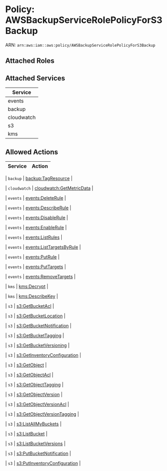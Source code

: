 # Policy: AWSBackupServiceRolePolicyForS3Backup

ARN: `arn:aws:iam::aws:policy/AWSBackupServiceRolePolicyForS3Backup`

## Attached Roles

## Attached Services

| Service |
|---------|
| events |
| backup |
| cloudwatch |
| s3 |
| kms |

## Allowed Actions

| Service | Action |
|:-------:|--------|

| `backup` | [backup:TagResource](../actions.md#backup:tagresource) |

| `cloudwatch` | [cloudwatch:GetMetricData](../actions.md#cloudwatch:getmetricdata) |

| `events` | [events:DeleteRule](../actions.md#events:deleterule) |

| `events` | [events:DescribeRule](../actions.md#events:describerule) |

| `events` | [events:DisableRule](../actions.md#events:disablerule) |

| `events` | [events:EnableRule](../actions.md#events:enablerule) |

| `events` | [events:ListRules](../actions.md#events:listrules) |

| `events` | [events:ListTargetsByRule](../actions.md#events:listtargetsbyrule) |

| `events` | [events:PutRule](../actions.md#events:putrule) |

| `events` | [events:PutTargets](../actions.md#events:puttargets) |

| `events` | [events:RemoveTargets](../actions.md#events:removetargets) |

| `kms` | [kms:Decrypt](../actions.md#kms:decrypt) |

| `kms` | [kms:DescribeKey](../actions.md#kms:describekey) |

| `s3` | [s3:GetBucketAcl](../actions.md#s3:getbucketacl) |

| `s3` | [s3:GetBucketLocation](../actions.md#s3:getbucketlocation) |

| `s3` | [s3:GetBucketNotification](../actions.md#s3:getbucketnotification) |

| `s3` | [s3:GetBucketTagging](../actions.md#s3:getbuckettagging) |

| `s3` | [s3:GetBucketVersioning](../actions.md#s3:getbucketversioning) |

| `s3` | [s3:GetInventoryConfiguration](../actions.md#s3:getinventoryconfiguration) |

| `s3` | [s3:GetObject](../actions.md#s3:getobject) |

| `s3` | [s3:GetObjectAcl](../actions.md#s3:getobjectacl) |

| `s3` | [s3:GetObjectTagging](../actions.md#s3:getobjecttagging) |

| `s3` | [s3:GetObjectVersion](../actions.md#s3:getobjectversion) |

| `s3` | [s3:GetObjectVersionAcl](../actions.md#s3:getobjectversionacl) |

| `s3` | [s3:GetObjectVersionTagging](../actions.md#s3:getobjectversiontagging) |

| `s3` | [s3:ListAllMyBuckets](../actions.md#s3:listallmybuckets) |

| `s3` | [s3:ListBucket](../actions.md#s3:listbucket) |

| `s3` | [s3:ListBucketVersions](../actions.md#s3:listbucketversions) |

| `s3` | [s3:PutBucketNotification](../actions.md#s3:putbucketnotification) |

| `s3` | [s3:PutInventoryConfiguration](../actions.md#s3:putinventoryconfiguration) |

